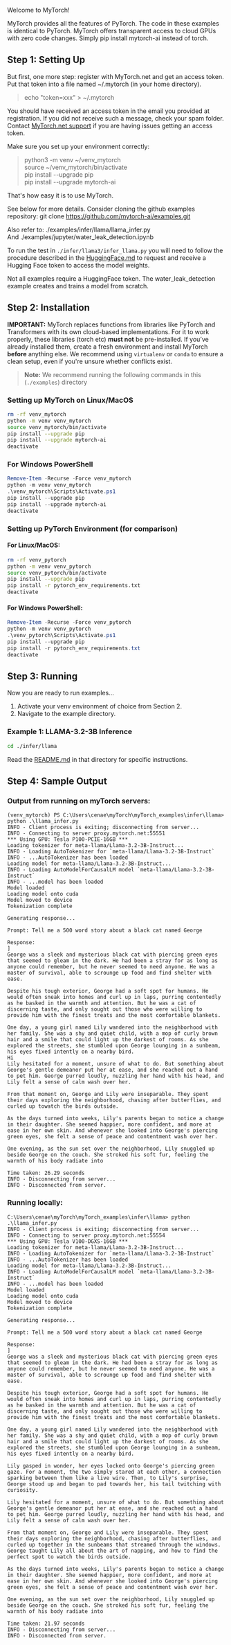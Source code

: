 Welcome to MyTorch!

MyTorch provides all the features of PyTorch.
The code in these examples is identical to PyTorch.
MyTorch offers transparent access to cloud GPUs with zero code changes.
Simply pip install mytorch-ai instead of torch.

## Step 1: Setting Up

But first, one more step: register with MyTorch.net and get an access token.
Put that token into a file named ~/.mytorch (in your home directory).

> echo "token=xxx" > ~/.mytorch

You should have received an access token in the email you provided at registration.
If you did not receive such a message, check your spam folder.
Contact [MyTorch.net support](https://mytorch.net/support) if you are having issues getting an access token.

Make sure you set up your environment correctly:

> python3 -m venv ~/venv_mytorch  
> source ~/venv_mytorch/bin/activate  
> pip install --upgrade pip  
> pip install --upgrade mytorch-ai  

That's how easy it is to use MyTorch.

See below for more details.
Consider cloning the github examples repository:
git clone https://github.com/mytorch-ai/examples.git

Also refer to: ./examples/infer/llama/llama_infer.py  
And ./examples/jupyter/water_leak_detection.ipynb

To run the test in `./infer/llama3/infer_llama.py` you will need to follow the procedure described in the [HuggingFace.md](HuggingFace.md) to request and receive a Hugging Face token to access the model weights.

Not all examples require a HuggingFace token.
The water_leak_detection example creates and trains a model from scratch.

## Step 2: Installation
**IMPORTANT:** MyTorch replaces functions from libraries like PyTorch and Transformers with its own cloud-based implementations. For it to work properly, these libraries (torch etc) **must not** be pre-installed. If you’ve already installed them, create a fresh environment and install MyTorch **before** anything else. We recommend using `virtualenv` or `conda` to ensure a clean setup, even if you're unsure whether conflicts exist. 

> **Note:** We recommend running the following commands in this (`./examples`) directory

### Setting up MyTorch on Linux/MacOS

```bash
rm -rf venv_mytorch
python -m venv venv_mytorch
source venv_mytorch/bin/activate
pip install --upgrade pip
pip install --upgrade mytorch-ai
deactivate
```

### For Windows PowerShell

```powershell
Remove-Item -Recurse -Force venv_mytorch
python -m venv venv_mytorch
.\venv_mytorch\Scripts\Activate.ps1
pip install --upgrade pip
pip install --upgrade mytorch-ai
deactivate
```

### Setting up PyTorch Environment (for comparison)

#### For Linux/MacOS:

```bash
rm -rf venv_pytorch
python -m venv venv_pytorch
source venv_pytorch/bin/activate
pip install --upgrade pip
pip install -r pytorch_env_requirements.txt
deactivate
```

#### For Windows PowerShell:

```powershell
Remove-Item -Recurse -Force venv_pytorch
python -m venv venv_pytorch
.\venv_pytorch\Scripts\Activate.ps1
pip install --upgrade pip
pip install -r pytorch_env_requirements.txt
deactivate
```

## Step 3: Running

Now you are ready to run examples...

1. Activate your venv environment of choice from Section 2.
2. Navigate to the example directory.


### Example 1: LLAMA-3.2-3B Inference

```bash
cd ./infer/llama
```

Read the [README.md](./infer/llama/README.md) in that directory for specific instructions.

## Step 4: Sample Output

### Output from running on myTorch servers:

```
(venv_mytorch) PS C:\Users\cenae\myTorch\myTorch_examples\infer\llama> python .\llama_infer.py
INFO - Client process is exiting; disconnecting from server...
INFO - Connecting to server proxy.mytorch.net:55551
*** Using GPU: Tesla P100-PCIE-16GB ***
Loading tokenizer for meta-llama/Llama-3.2-3B-Instruct...
INFO - Loading AutoTokenizer for `meta-llama/Llama-3.2-3B-Instruct`
INFO - ...AutoTokenizer has been loaded
Loading model for meta-llama/Llama-3.2-3B-Instruct...
INFO - Loading AutoModelForCausalLM model `meta-llama/Llama-3.2-3B-Instruct`
INFO - ...model has been loaded
Model loaded
Loading model onto cuda
Model moved to device
Tokenization complete

Generating response...

Prompt: Tell me a 500 word story about a black cat named George

Response:
]
George was a sleek and mysterious black cat with piercing green eyes that seemed to gleam in the dark. He had been a stray for as long as anyone could remember, but he never seemed to need anyone. He was a master of survival, able to scrounge up food and find shelter with ease.

Despite his tough exterior, George had a soft spot for humans. He would often sneak into homes and curl up in laps, purring contentedly as he basked in the warmth and attention. But he was a cat of discerning taste, and only sought out those who were willing to provide him with the finest treats and the most comfortable blankets.

One day, a young girl named Lily wandered into the neighborhood with her family. She was a shy and quiet child, with a mop of curly brown hair and a smile that could light up the darkest of rooms. As she explored the streets, she stumbled upon George lounging in a sunbeam, his eyes fixed intently on a nearby bird.       
Hi
Lily hesitated for a moment, unsure of what to do. But something about George's gentle demeanor put her at ease, and she reached out a hand to pet him. George purred loudly, nuzzling her hand with his head, and Lily felt a sense of calm wash over her.

From that moment on, George and Lily were inseparable. They spent their days exploring the neighborhood, chasing after butterflies, and curled up towatch the birds outside.

As the days turned into weeks, Lily's parents began to notice a change in their daughter. She seemed happier, more confident, and more at ease in her own skin. And whenever she looked into George's piercing green eyes, she felt a sense of peace and contentment wash over her.

One evening, as the sun set over the neighborhood, Lily snuggled up beside George on the couch. She stroked his soft fur, feeling the warmth of his body radiate into

Time taken: 26.29 seconds
INFO - Disconnecting from server...
INFO - Disconnected from server.
```

### Running locally:

```
C:\Users\cenae\myTorch\myTorch_examples\infer\llama> python .\llama_infer.py
INFO - Client process is exiting; disconnecting from server...
INFO - Connecting to server proxy.mytorch.net:55554
*** Using GPU: Tesla V100-DGXS-16GB ***
Loading tokenizer for meta-llama/Llama-3.2-3B-Instruct...
INFO - Loading AutoTokenizer for `meta-llama/Llama-3.2-3B-Instruct`
INFO - ...AutoTokenizer has been loaded
Loading model for meta-llama/Llama-3.2-3B-Instruct...
INFO - Loading AutoModelForCausalLM model `meta-llama/Llama-3.2-3B-Instruct`
INFO - ...model has been loaded
Model loaded
Loading model onto cuda
Model moved to device
Tokenization complete

Generating response...

Prompt: Tell me a 500 word story about a black cat named George

Response:
]
George was a sleek and mysterious black cat with piercing green eyes that seemed to gleam in the dark. He had been a stray for as long as anyone could remember, but he never seemed to need anyone. He was a master of survival, able to scrounge up food and find shelter with ease.

Despite his tough exterior, George had a soft spot for humans. He would often sneak into homes and curl up in laps, purring contentedly as he basked in the warmth and attention. But he was a cat of discerning taste, and only sought out those who were willing to provide him with the finest treats and the most comfortable blankets.

One day, a young girl named Lily wandered into the neighborhood with her family. She was a shy and quiet child, with a mop of curly brown hair and a smile that could light up the darkest of rooms. As she explored the streets, she stumbled upon George lounging in a sunbeam, his eyes fixed intently on a nearby bird.     

Lily gasped in wonder, her eyes locked onto George's piercing green gaze. For a moment, the two simply stared at each other, a connection sparking between them like a live wire. Then, to Lily's surprise, George stood up and began to pad towards her, his tail twitching with curiosity.

Lily hesitated for a moment, unsure of what to do. But something about George's gentle demeanor put her at ease, and she reached out a hand to pet him. George purred loudly, nuzzling her hand with his head, and Lily felt a sense of calm wash over her.

From that moment on, George and Lily were inseparable. They spent their days exploring the neighborhood, chasing after butterflies, and curled up together in the sunbeams that streamed through the windows. George taught Lily all about the art of napping, and how to find the perfect spot to watch the birds outside.     

As the days turned into weeks, Lily's parents began to notice a change in their daughter. She seemed happier, more confident, and more at ease in her own skin. And whenever she looked into George's piercing green eyes, she felt a sense of peace and contentment wash over her.

One evening, as the sun set over the neighborhood, Lily snuggled up beside George on the couch. She stroked his soft fur, feeling the warmth of his body radiate into

Time taken: 21.97 seconds
INFO - Disconnecting from server...
INFO - Disconnected from server.
```
